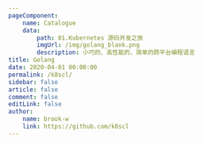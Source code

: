 ```yaml
---
pageComponent:
    name: Catalogue
    data:
        path: 01.Kubernetes 源码开发之旅
        imgUrl: /img/golang_blank.png
        description: 小巧的、高性能的、简单的跨平台编程语言
title: Golang
date: 2020-04-01 00:00:00
permalink: /k8scl/
sidebar: false
article: false
comment: false
editLink: false
author:
    name: brook-w
    link: https://github.com/k8scl
---
```

